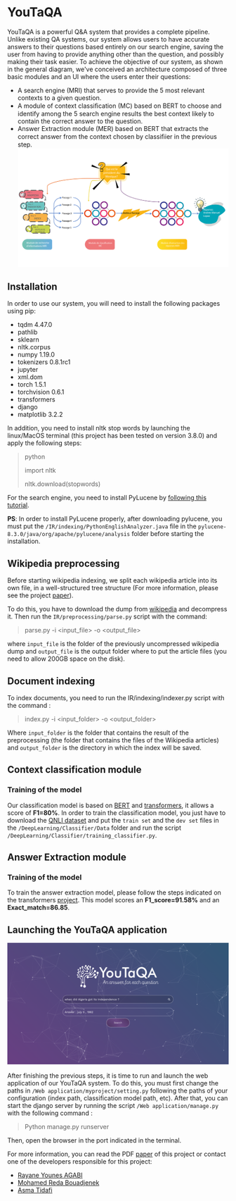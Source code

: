 # YouTaQA 

YouTaQA is a powerful Q&A system that provides a complete pipeline. Unlike existing QA systems, our system allows users to have accurate answers to their questions based entirely on our search engine, saving the user from having to provide anything other than the question, and possibly making their task easier.
To achieve the objective of our system, as shown in the general diagram, we've conceived an architecture composed of three basic modules and an UI where the users enter their questions:

-   A search engine (MRI) that serves to provide the 5 most relevant contexts to a given question.
-   A module of context classiﬁcation (MC) based on BERT to choose and identify among the 5 search engine results the best context likely to contain the correct answer to the question.
-   Answer Extraction module (MER) based on BERT that extracts the correct answer from the context chosen by classiﬁier in the previous step.
    ![YouTaQA Structure](/Paper/Figures/schemaGlobal.png)

## Installation

In order to use our system, you will need to install the following packages using pip:

-   tqdm 4.47.0
-   pathlib
-   sklearn
-   nltk.corpus
-   numpy 1.19.0
-   tokenizers 0.8.1rc1
-   jupyter
-   xml.dom
-   torch  1.5.1
-   torchvision 0.6.1
-   transformers
-   django
-   matplotlib  3.2.2

In addition, you need to install nltk stop words by launching the linux/MacOS terminal (this project has been tested on version 3.8.0) and apply the following steps:

> python
>
> import nltk
>
> nltk.download(stopwords)

For the search engine, you need to install PyLucene by [following this tutorial](https://medium.com/@michaelaalcorn/how-to-use-pylucene-e2e2f540024c).

**PS**: In order to install PyLucene properly, after downloading pylucene, you must put the `/IR/indexing/PythonEnglishAnalyzer.java` file in the `pylucene-8.3.0/java/org/apache/pylucene/analysis` folder before starting the installation.

## Wikipedia preprocessing

Before starting wikipedia indexing, we split each wikipedia article into its own file, in a well-structured tree structure (For more information, please see the project [paper](/Paper)).

To do this, you have to download the dump from [wikipedia](https://tools.wmflabs.org/thibtools/dump-torrents/enwiki-20200401-pages-articles-multistream.xml.bz2.torrent) and decompress it. Then run the `IR/preprocessing/parse.py` script with the command: 

> parse.py -i &lt;input_file> -o &lt;output_file>

where `input_file` is the folder of the previously uncompressed wikipedia dump and `output_file` is the output folder where to put the article files (you need to allow 200GB space on the disk).

## Document indexing

To index documents, you need to run the IR/indexing/indexer.py script with the command :

> index.py -i &lt;input_folder> -o &lt;output_folder>

Where `input_folder` is the folder that contains the result of the preprocessing (the folder that contains the files of the Wikipedia articles) and `output_folder` is the directory in which the index will be saved.

## Context classification module

### Training of the model

Our classification model is based on [BERT](https://github.com/google-research/bert) and [transformers](https://github.com/huggingface/transformers), it allows a score of **F1=80%**. In order to train the classification model, you just have to download the [QNLI dataset](https://gluebenchmark.com/tasks) and put the `train set` and the `dev set` files in the `/DeepLearning/Classifier/Data` folder and run the script `/DeepLearning/Classifier/training_classifier.py`.

## Answer Extraction module

### Training of the model

To train the answer extraction model, please follow the steps indicated on the transformers [project](https://github.com/huggingface/transformers/tree/master/examples/question-answering). This model scores an **F1_score=91.58%** and an **Exact_match=86.85**.

## Launching the YouTaQA application

![YouTaQA Logo](/Paper/Figures/exempleSystemeYouTaQA.png)

After finishing the previous steps, it is time to run and launch the web application of our YouTaQA system. To do this, you must first change the paths in `/Web application/myproject/setting.py` following the paths of your configuration (index path, classification model path, etc). After that, you can start the django server by running the script `/Web application/manage.py` with the following command : 

> Python manage.py runserver

Then, open the browser in the port indicated in the terminal.

For more information, you can read the PDF [paper](/Paper) of this project or contact one of the developers responsible for this project:

-   [Rayane Younes AGABI](https://github.com/AgabiYounes)
-   [Mohamed Reda Bouadjenek](https://github.com/rbouadjenek)
-   [Asma Tidafi](https://github.com/AsLibDev)
